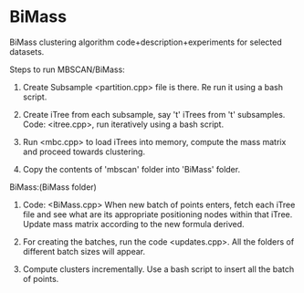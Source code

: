 # BiMass
BiMass clustering algorithm code+description+experiments for selected datasets.

Steps to run MBSCAN/BiMass:

1. Create Subsample <partition.cpp> file is there. Re run it using a bash script.

2. Create iTree from each subsample, say 't' iTrees from 't' subsamples. Code: <itree.cpp>, run iteratively using a bash script.

3. Run <mbc.cpp> to load iTrees into memory, compute the mass matrix and proceed towards clustering.

4. Copy the contents of 'mbscan' folder into 'BiMass' folder.

BiMass:(BiMass folder)
1. Code: <BiMass.cpp> When new batch of points enters, fetch each iTree file and see what are its appropriate positioning nodes within that iTree. Update mass matrix according to the new formula derived.

2. For creating the batches, run the code <updates.cpp>. All the folders of different batch sizes will appear.

3. Compute clusters incrementally. Use a bash script to insert all the batch of points.
